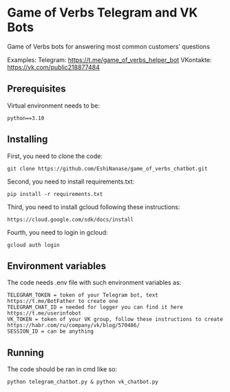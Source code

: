 # Game of Verbs Telegram and VK Bots

Game of Verbs bots for answering most common customers' questions

Examples: 
Telegram: https://t.me/game_of_verbs_helper_bot
VKontakte: https://vk.com/public218877484

## Prerequisites

Virtual environment needs to be:

```
python==3.10
```
## Installing

First, you need to clone the code:

```
git clone https://github.com/EshiNanase/game_of_verbs_chatbot.git
```
Second, you need to install requirements.txt:

```
pip install -r requirements.txt
```
Third, you need to install gcloud following these instructions:
```
https://cloud.google.com/sdk/docs/install
```
Fourth, you need to login in gcloud:
```
gcloud auth login
```
## Environment variables

The code needs .env file with such environment variables as:

```
TELEGRAM_TOKEN = token of your Telegram bot, text https://t.me/BotFather to create one
TELEGRAM_CHAT_ID = needed for logger you can find it here https://t.me/userinfobot
VK_TOKEN = token of your VK group, follow these instructions to create https://habr.com/ru/company/vk/blog/570486/
SESSION_ID = can be anything
```
## Running

The code should be ran in cmd like so:

```
python telegram_chatbot.py & python vk_chatbot.py
```
